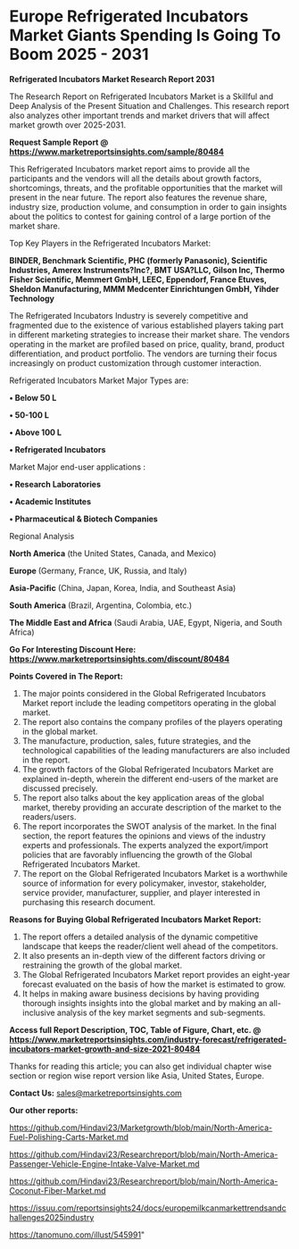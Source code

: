 # Europe Refrigerated Incubators Market Giants Spending Is Going To Boom 2025 - 2031

<strong>Refrigerated Incubators Market Research Report 2031</strong>

The Research Report on Refrigerated Incubators Market is a Skillful and Deep Analysis of the Present Situation and Challenges. This research report also analyzes other important trends and market drivers that will affect market growth over 2025-2031.

<strong>Request Sample Report @ <a href=https://www.marketreportsinsights.com/sample/80484>https://www.marketreportsinsights.com/sample/80484</a></strong>

This Refrigerated Incubators market report aims to provide all the participants and the vendors will all the details about growth factors, shortcomings, threats, and the profitable opportunities that the market will present in the near future. The report also features the revenue share, industry size, production volume, and consumption in order to gain insights about the politics to contest for gaining control of a large portion of the market share.

Top Key Players in the Refrigerated Incubators Market:

<strong>BINDER, Benchmark Scientific, PHC (formerly Panasonic), Scientific Industries, Amerex Instruments?Inc?, BMT USA?LLC, Gilson Inc, Thermo Fisher Scientific, Memmert GmbH, LEEC, Eppendorf, France Etuves, Sheldon Manufacturing, MMM Medcenter Einrichtungen GmbH, Yihder Technology</strong>

The Refrigerated Incubators Industry is severely competitive and fragmented due to the existence of various established players taking part in different marketing strategies to increase their market share. The vendors operating in the market are profiled based on price, quality, brand, product differentiation, and product portfolio. The vendors are turning their focus increasingly on product customization through customer interaction.

Refrigerated Incubators Market Major Types are:

<strong>• Below 50 L

• 50-100 L

• Above 100 L

• Refrigerated Incubators</strong>

Market Major end-user applications :

<strong>• Research Laboratories

• Academic Institutes

• Pharmaceutical & Biotech Companies</strong>

Regional Analysis

</u><strong><b>North America</b></strong> (the United States, Canada, and Mexico)

<strong><b>Europe </b></strong>(Germany, France, UK, Russia, and Italy)

<strong><b>Asia-Pacific</b></strong> (China, Japan, Korea, India, and Southeast Asia)

<strong><b>South America</b></strong> (Brazil, Argentina, Colombia, etc.)

<strong><b>The Middle East and Africa</b></strong> (Saudi Arabia, UAE, Egypt, Nigeria, and South Africa)

<strong>Go For Interesting Discount Here: <a href=https://www.marketreportsinsights.com/discount/80484>https://www.marketreportsinsights.com/discount/80484</a></strong>

<strong>Points Covered in The Report:</strong>
<ol>
  <li>The major points considered in the Global Refrigerated Incubators Market report include the leading competitors operating in the global market.</li>
  <li>The report also contains the company profiles of the players operating in the global market.</li>
  <li>The manufacture, production, sales, future strategies, and the technological capabilities of the leading manufacturers are also included in the report.</li>
  <li>The growth factors of the Global Refrigerated Incubators Market are explained in-depth, wherein the different end-users of the market are discussed precisely.</li>
  <li>The report also talks about the key application areas of the global market, thereby providing an accurate description of the market to the readers/users.</li>
  <li>The report incorporates the SWOT analysis of the market. In the final section, the report features the opinions and views of the industry experts and professionals. The experts analyzed the export/import policies that are favorably influencing the growth of the Global Refrigerated Incubators Market.</li>
  <li>The report on the Global Refrigerated Incubators Market is a worthwhile source of information for every policymaker, investor, stakeholder, service provider, manufacturer, supplier, and player interested in purchasing this research document.</li>
</ol>
<strong>Reasons for Buying Global Refrigerated Incubators Market Report:</strong>

<ol>
  <li>The report offers a detailed analysis of the dynamic competitive landscape that keeps the reader/client well ahead of the competitors.</li>
  <li>It also presents an in-depth view of the different factors driving or restraining the growth of the global market.</li>
  <li>The Global Refrigerated Incubators Market report provides an eight-year forecast evaluated on the basis of how the market is estimated to grow.</li>
  <li>It helps in making aware business decisions by having providing thorough insights insights into the global market and by making an all-inclusive analysis of the key market segments and sub-segments.</li>
</ol>
<strong>Access full Report Description, TOC, Table of Figure, Chart, etc. @ <a href=https://www.marketreportsinsights.com/industry-forecast/refrigerated-incubators-market-growth-and-size-2021-80484>https://www.marketreportsinsights.com/industry-forecast/refrigerated-incubators-market-growth-and-size-2021-80484</a></strong>


Thanks for reading this article; you can also get individual chapter wise section or region wise report version like Asia, United States, Europe.

<strong>Contact Us:</strong>
sales@marketreportsinsights.com

<strong>Our other reports:</strong>

<a href=https://github.com/Hindavi23/Marketgrowth/blob/main/North-America-Fuel-Polishing-Carts-Market.md>https://github.com/Hindavi23/Marketgrowth/blob/main/North-America-Fuel-Polishing-Carts-Market.md</a>

<a href=https://github.com/Hindavi23/Researchreport/blob/main/North-America-Passenger-Vehicle-Engine-Intake-Valve-Market.md>https://github.com/Hindavi23/Researchreport/blob/main/North-America-Passenger-Vehicle-Engine-Intake-Valve-Market.md</a>

<a href=https://github.com/Hindavi23/Researchreport/blob/main/North-America-Coconut-Fiber-Market.md>https://github.com/Hindavi23/Researchreport/blob/main/North-America-Coconut-Fiber-Market.md</a>

<a href=https://issuu.com/reportsinsights24/docs/europemilkcanmarkettrendsandchallenges2025industry>https://issuu.com/reportsinsights24/docs/europemilkcanmarkettrendsandchallenges2025industry</a>

<a href=https://tanomuno.com/illust/545991>https://tanomuno.com/illust/545991</a>"
